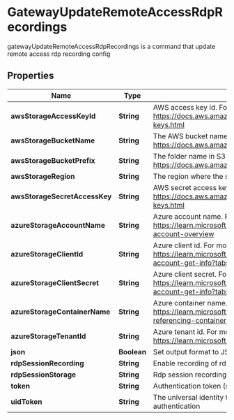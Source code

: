 

# GatewayUpdateRemoteAccessRdpRecordings

gatewayUpdateRemoteAccessRdpRecordings is a command that update remote access rdp recording config

## Properties

| Name | Type | Description | Notes |
|------------ | ------------- | ------------- | -------------|
|**awsStorageAccessKeyId** | **String** | AWS access key id. For more information refer to https://docs.aws.amazon.com/IAM/latest/UserGuide/id_credentials_access-keys.html |  [optional] |
|**awsStorageBucketName** | **String** | The AWS bucket name. For more information refer to https://docs.aws.amazon.com/s3/ |  [optional] |
|**awsStorageBucketPrefix** | **String** | The folder name in S3 bucket. For more information refer to https://docs.aws.amazon.com/s3/ |  [optional] |
|**awsStorageRegion** | **String** | The region where the storage is located |  [optional] |
|**awsStorageSecretAccessKey** | **String** | AWS secret access key. For more information refer to https://docs.aws.amazon.com/IAM/latest/UserGuide/id_credentials_access-keys.html |  [optional] |
|**azureStorageAccountName** | **String** | Azure account name. For more information refer to https://learn.microsoft.com/en-us/azure/storage/common/storage-account-overview |  [optional] |
|**azureStorageClientId** | **String** | Azure client id. For more information refer to https://learn.microsoft.com/en-us/azure/storage/common/storage-account-get-info?tabs&#x3D;portal |  [optional] |
|**azureStorageClientSecret** | **String** | Azure client secret. For more information refer to https://learn.microsoft.com/en-us/azure/storage/common/storage-account-get-info?tabs&#x3D;portal |  [optional] |
|**azureStorageContainerName** | **String** | Azure container name. For more information refer to https://learn.microsoft.com/en-us/rest/api/storageservices/naming-and-referencing-containers--blobs--and-metadata |  [optional] |
|**azureStorageTenantId** | **String** | Azure tenant id. For more information refer to https://learn.microsoft.com/en-us/entra/fundamentals/how-to-find-tenant |  [optional] |
|**json** | **Boolean** | Set output format to JSON |  [optional] |
|**rdpSessionRecording** | **String** | Enable recording of rdp session [true/false] |  [optional] |
|**rdpSessionStorage** | **String** | Rdp session recording storage destination [local/aws/azure] |  [optional] |
|**token** | **String** | Authentication token (see &#x60;/auth&#x60; and &#x60;/configure&#x60;) |  [optional] |
|**uidToken** | **String** | The universal identity token, Required only for universal_identity authentication |  [optional] |



